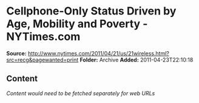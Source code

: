 # Cellphone-Only Status Driven by Age, Mobility and Poverty - NYTimes.com

**Source:** http://www.nytimes.com/2011/04/21/us/21wireless.html?src=recg&pagewanted=print
**Folder:** Archive
**Added:** 2011-04-23T22:10:18




## Content
*Content would need to be fetched separately for web URLs*
